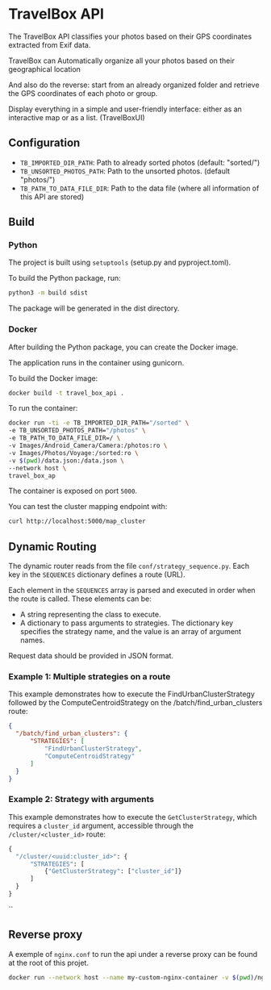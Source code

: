 # TravelBox API

The TravelBox API classifies your photos based on their GPS coordinates extracted from Exif data.

TravelBox can Automatically organize all your photos based on their geographical location

And also do the reverse: start from an already organized folder and retrieve the GPS coordinates of each photo or group.

Display everything in a simple and user-friendly interface: either as an interactive map or as a list. (TravelBoxUI)


## Configuration

* `TB_IMPORTED_DIR_PATH`: Path to already sorted photos (default: "sorted/")
* `TB_UNSORTED_PHOTOS_PATH`: Path to the unsorted photos. (default "photos/")
* `TB_PATH_TO_DATA_FILE_DIR`: Path to the data file (where all information of this API are stored)

## Build
### Python

The project is built using `setuptools` (setup.py and pyproject.toml).

To build the Python package, run:

```bash
python3 -m build sdist
```

The package will be generated in the dist directory.

### Docker

After building the Python package, you can create the Docker image.

The application runs in the container using gunicorn.

To build the Docker image:

```bash
docker build -t travel_box_api .
```

To run the container:

```bash
docker run -ti -e TB_IMPORTED_DIR_PATH="/sorted" \
-e TB_UNSORTED_PHOTOS_PATH="/photos" \
-e TB_PATH_TO_DATA_FILE_DIR=/ \
-v Images/Android_Camera/Camera:/photos:ro \
-v Images/Photos/Voyage:/sorted:ro \
-v $(pwd)/data.json:/data.json \
--network host \
travel_box_ap
```

The container is exposed on port `5000`.

You can test the cluster mapping endpoint with:

```bash
curl http://localhost:5000/map_cluster
```

## Dynamic Routing

The dynamic router reads from the file `conf/strategy_sequence.py`. Each key in the `SEQUENCES` dictionary defines a route (URL).

Each element in the `SEQUENCES` array is parsed and executed in order when the route is called. These elements can be:

* A string representing the class to execute.
* A dictionary to pass arguments to strategies. The dictionary key specifies the strategy name, and the value is an array of argument names.

Request data should be provided in JSON format.

### Example 1: Multiple strategies on a route

This example demonstrates how to execute the FindUrbanClusterStrategy followed by the ComputeCentroidStrategy on the /batch/find_urban_clusters route:

```json
{
  "/batch/find_urban_clusters": {
      "STRATEGIES": [
          "FindUrbanClusterStrategy",
          "ComputeCentroidStrategy"
      ]
  }
}
```

### Example 2: Strategy with arguments

This example demonstrates how to execute the `GetClusterStrategy`, which requires a `cluster_id` argument, accessible through the `/cluster/<cluster_id>` route:

```python
{
  "/cluster/<uuid:cluster_id>": {
      "STRATEGIES": [
          {"GetClusterStrategy": ["cluster_id"]}
      ]
  }
}
```
``

## Reverse proxy

A exemple of `nginx.conf` to run the api under a reverse proxy can be found at the root of this projet.

```bash
docker run --network host --name my-custom-nginx-container -v $(pwd)/nginx.conf:/etc/nginx/nginx.conf:ro -d nginx
```